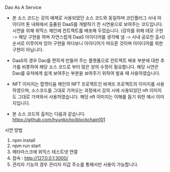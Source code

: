 Dao As A Service

* 본 소스 코드는 강의 예제로 사용되었던 소스 코드와 동일하며 코인플러그 사내 아이디어 톤 내회에서 출품된 DaaS를 개발하기 전 시연용으로 보여주는 코드입니다. 시연을 위해 위믹스 체인에 컨트렉트를 배포해 두었습니다. (강의를 위해 데모 구현 -> 해당 구현을 하며 자연스럽게 DaaS 아이디어를 생각해 냄 -> 사내 공모전 출시) 순서로 이루어져 있어 구현을 하다보니 아이디어가 떠오른 것이며 아이디어를 위한 구현이 아닙니다.

* DaaS의 경우 Dao를 편하게 만들어 주는 플랫폼으로 컨트렉트 배포 부분에 대한 추가를 비롯하여 해당 소스 코드로 부터 많은 양의 수정이 필요합니다. 해당 시연은 Dao를 유저에게 쉽게 보여주는 부분을 보여주기 위하여 발표 때 사용하였습니다.

* NFT 이미지는 팝캣티움 체인의 NFT 프로젝트인 바게뜨 프로젝트의 이미지를 사용하였으며, 소스코드를 그대로 가져오는 과정에서 강의 시에 사용되었던 nft 이미지도 그대로 가져와서 사용하였습니다. 해당 nft 이미지는 이해를 돕기 위한 예시 이미지입니다.

* 본 소스 코드의 출저는 다음과 같습니다. 
  https://github.com/hyunkicho/blockchain101


시연 방법
1. npm install
2. npm run start
3. 메타마스크에 위믹스 테스트넷 연결
4. 접속 : http://127.0.0.1:3000/
5. 관리자 기능의 경우 관리자 지갑 주소를 통해서만 사용이 가능합니다.
